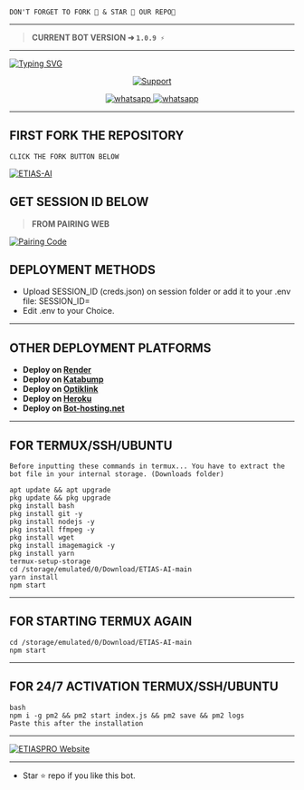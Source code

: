 ```
DON'T FORGET TO FORK 🍴 & STAR 🌟 OUR REPO🫠
```
---

> **CURRENT BOT VERSION ➜ `1.0.9 ⚡`**
---

<a href="https://git.io/typing-svg">
  <img src="https://readme-typing-svg.demolab.com?font=Black+Ops+One&size=50&pause=1000&color=1BAFBAFF&center=true&width=1200&height=100&lines=HEY%20DEAR%20WELCOME;TOO%20ETIAS-AI%20BOT%20REPO;MULTI%20DEVICE%20WHATSAPP%20BOT;CREATED%20BY%20ETIAS PRO TECH-XMD" alt="Typing SVG" />
</a>


<p align="center">
  <a href="https://whatsapp.com/channel/0029VbBRrywFi8xkbMhdeC0l">
    <img alt=Support weight="10" src="http://etiasai-url-clouds.onrender.com/20250920_202534.jpg"> 
    </p>
<p align="center"> 
    </p>
<p align="center">
  <a aria-label="Join our chats" href="https://whatsapp.com/channel/0029VbBRrywFi8xkbMhdeC0l" target="_blank">
    <img alt="whatsapp" src="https://img.shields.io/badge/Join Group chat-25D366?style=for-the-badge&logo=whatsapp&logoColor=white" />
    <a align="center">
  <a aria-label="Follow Channel" href="https://whatsapp.com/channel/0029VbBRrywFi8xkbMhdeC0l" target="_blank">
    <img alt="whatsapp" src="https://img.shields.io/badge/Follow Channel-25D366?style=for-the-badge&logo=whatsapp&logoColor=white" />
</a>
</p>  
   
 ---
## FIRST FORK THE REPOSITORY
` CLICK THE FORK BUTTON BELOW `

<a href="https://github.com/Etiasgroup/ETIAS-AI/fork"><img title="ETIAS-AI" src="https://img.shields.io/badge/FORK-BOT%20REPO-h?color=indigo&style=for-the-badge&logo=stackshare"></a>
  
## GET SESSION ID BELOW
> **FROM PAIRING WEB**

<a href='https://session-id-website.vercel.app/' target="_blank">
  <img alt='Pairing Code' src='https://img.shields.io/badge/Get%20Pairing%20Code-orange?style=for-the-badge&logo=opencv&logoColor=black'/>
</a>
<br> 


## DEPLOYMENT METHODS
- Upload SESSION_ID (creds.json) on session folder or add it to your .env file: SESSION_ID=
- Edit .env to your Choice.

---


## OTHER DEPLOYMENT PLATFORMS
- **Deploy on [Render](https://render.com)**
- **Deploy on [Katabump](https://dashboard.katabump.com/auth/login)**
- **Deploy on [Optiklink](https://optiklink.com/)**
- **Deploy on [Heroku](https://dashboard.heroku.com/new?template=https://github.com/Etiasgroup/ETIAS-AI)**
- **Deploy on [Bot-hosting.net](https://bot-hosting.net/)**
---

## FOR TERMUX/SSH/UBUNTU
```
Before inputting these commands in termux... You have to extract the bot file in your internal storage. (Downloads folder)

apt update && apt upgrade
pkg update && pkg upgrade
pkg install bash
pkg install git -y
pkg install nodejs -y 
pkg install ffmpeg -y 
pkg install wget
pkg install imagemagick -y
pkg install yarn
termux-setup-storage
cd /storage/emulated/0/Download/ETIAS-AI-main
yarn install
npm start
```
---

## FOR STARTING TERMUX AGAIN
```
cd /storage/emulated/0/Download/ETIAS-AI-main
npm start
```
---

## FOR 24/7 ACTIVATION TERMUX/SSH/UBUNTU
```
bash
npm i -g pm2 && pm2 start index.js && pm2 save && pm2 logs
Paste this after the installation
```
---

<p align="left">  
  <!-- Website -->
  <a href="https://etiasai.zone.id/" target="_blank" aria-label="ETIASPRO Website">  
    <img alt="ETIASPRO Website" src="https://img.shields.io/badge/ETIASPRO WEB-25D366?style=for-the-badge&logo=internetexplorer&logoColor=white" />  
  </a>  
</p>

 --- 
- Star ⭐ repo if you like this bot.
